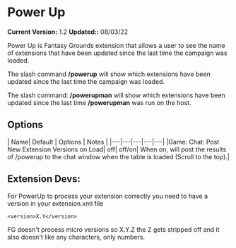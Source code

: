 # Power Up

**Current Version:** 1.2
**Updated::** 08/03/22

Power Up is Fantasy Grounds extension that allows a user to see the name of extensions that have been updated since the last time the campaign was loaded.

The slash command <b>/powerup</b> will show which extensions have been updated since the last time the campaign was loaded.

The slash command: <b>/powerupman</b> will show which extensions have been updated since the last time <b>/powerupman</b> was run on the host.
## Options

| Name| Default | Options | Notes |
|---|---|---|---|---|
|Game: Chat: Post New Extension Versions on Load| off| off/on| When on, will post the results of /powerup to the chat window when the table is loaded (Scroll to the top).|

## Extension Devs:

For PowerUp to process your extension correctly you need to have a version in your extension.xml file

`<version>X.Y</version>`

FG doesn't process micro versions so X.Y.Z the Z gets stripped off and it also doesn't like any characters, only numbers.